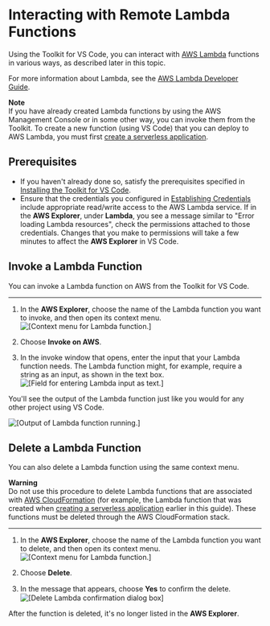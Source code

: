 # Interacting with Remote Lambda Functions<a name="remote-lambda"></a>

Using the Toolkit for VS Code, you can interact with [AWS Lambda](https://aws.amazon.com/lambda/) functions in various ways, as described later in this topic\.

For more information about Lambda, see the [AWS Lambda Developer Guide](https://docs.aws.amazon.com/lambda/latest/dg/)\. 

**Note**  
If you have already created Lambda functions by using the AWS Management Console or in some other way, you can invoke them from the Toolkit\. To create a new function \(using VS Code\) that you can deploy to AWS Lambda, you must first [create a serverless application](create-sam.md)\.

## Prerequisites<a name="remote-lambda-prereq"></a>
+ If you haven't already done so, satisfy the prerequisites specified in [Installing the Toolkit for VS Code](setup-toolkit.md#setup-prereq)\.
+ Ensure that the credentials you configured in [Establishing Credentials](establish-credentials.md) include appropriate read/write access to the AWS Lambda service\. If in the **AWS Explorer**, under **Lambda**, you see a message similar to "Error loading Lambda resources", check the permissions attached to those credentials\. Changes that you make to permissions will take a few minutes to affect the **AWS Explorer** in VS Code\.

## Invoke a Lambda Function<a name="invoke-lam-func"></a>

You can invoke a Lambda function on AWS from the Toolkit for VS Code\.

****

1. In the **AWS Explorer**, choose the name of the Lambda function you want to invoke, and then open its context menu\.  
![\[Context menu for Lambda function.\]](http://docs.aws.amazon.com/toolkit-for-vscode/latest/userguide/images/lambda-func-invoke-menu.png)

1. Choose **Invoke on AWS**\.

1. In the invoke window that opens, enter the input that your Lambda function needs\. The Lambda function might, for example, require a string as an input, as shown in the text box\.  
![\[Field for entering Lambda input as text.\]](http://docs.aws.amazon.com/toolkit-for-vscode/latest/userguide/images/lambda-run-input.png)

You'll see the output of the Lambda function just like you would for any other project using VS Code\.

![\[Output of Lambda function running.\]](http://docs.aws.amazon.com/toolkit-for-vscode/latest/userguide/images/lambda-run-output.png)

## Delete a Lambda Function<a name="delete-lambda"></a>

You can also delete a Lambda function using the same context menu\.

**Warning**  
Do not use this procedure to delete Lambda functions that are associated with [AWS CloudFormation](https://docs.aws.amazon.com//cloudformation/) \(for example, the Lambda function that was created when [creating a serverless application](create-sam.md) earlier in this guide\)\. These functions must be deleted through the AWS CloudFormation stack\.

****

1. In the **AWS Explorer**, choose the name of the Lambda function you want to delete, and then open its context menu\.  
![\[Context menu for Lambda function.\]](http://docs.aws.amazon.com/toolkit-for-vscode/latest/userguide/images/lambda-func-delete-menu.png)

1. Choose **Delete**\.

1. In the message that appears, choose **Yes** to conﬁrm the delete\.  
![\[Delete Lambda confirmation dialog box\]](http://docs.aws.amazon.com/toolkit-for-vscode/latest/userguide/images/lambda-delete-confirm.png)

After the function is deleted, it's no longer listed in the **AWS Explorer**\.